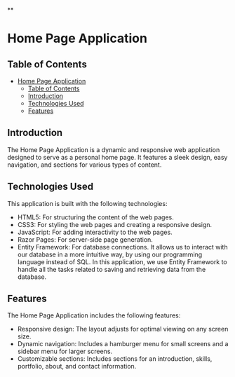 **
# Home Page Application

## Table of Contents
- [Home Page Application](#home-page-application)
  - [Table of Contents](#table-of-contents)
  - [Introduction](#introduction)
  - [Technologies Used](#technologies-used)
  - [Features](#features)

## Introduction
The Home Page Application is a dynamic and responsive web application designed to serve as a personal home page. It features a sleek design, easy navigation, and sections for various types of content.

## Technologies Used
This application is built with the following technologies:

- HTML5: For structuring the content of the web pages.
- CSS3: For styling the web pages and creating a responsive design.
- JavaScript: For adding interactivity to the web pages.
- Razor Pages: For server-side page generation.
- Entity Framework: For database connections. It allows us to interact with our database in a more intuitive way, by using our programming language instead of SQL. In this application, we use Entity Framework to handle all the tasks related to saving and retrieving data from the database.

## Features
The Home Page Application includes the following features:

- Responsive design: The layout adjusts for optimal viewing on any screen size.
- Dynamic navigation: Includes a hamburger menu for small screens and a sidebar menu for larger screens.
- Customizable sections: Includes sections for an introduction, skills, portfolio, about, and contact information.
